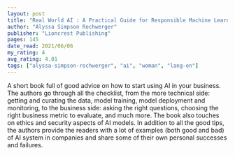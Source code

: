 ```yaml
---
layout: post
title: "Real World AI : A Practical Guide for Responsible Machine Learning"
author: "Alyssa Simpson Rochwerger"
publisher: "Lioncrest Publishing"
pages: 145
date_read: 2021/06/06
my_rating: 4
avg_rating: 4.01
tags: ["alyssa-simpson-rochwerger", "ai", "woman", "lang-en"]
---
```


A short book full of good advice on how to start using AI in your business. The authors go through all the checklist, from the more technical side: getting and curating the data, model training, model deployment and monitoring, to the business side: asking the right questions, choosing the right business metric to evaluate, and much more. The book also touches on ethics and security aspects of AI models. In addition to all the good tips, the authors provide the readers with a lot of examples (both good and bad) of AI system in companies and share some of their own personal successes and failures. 

